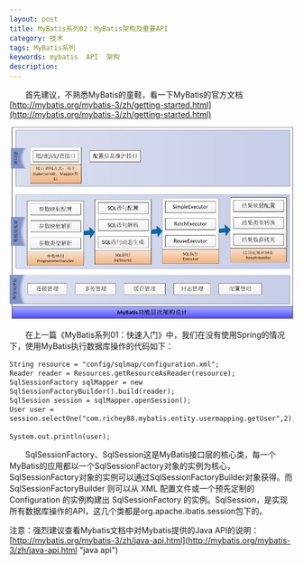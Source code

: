 ```yaml
---
layout: post
title: MyBatis系列02：MyBatis架构及重要API
category: 技术
tags: MyBatis系列
keywords: mybatis  API  架构
description: 
---
```


　　首先建议，不熟悉MyBatis的童鞋，看一下MyBatis的官方文档[http://mybatis.org/mybatis-3/zh/getting-started.html](http://mybatis.org/mybatis-3/zh/getting-started.html)

![14060701](/public/img/tec/2014-06-07_mybatis01.jpg)

　　在上一篇《MyBatis系列01：快速入门》中，我们在没有使用Spring的情况下，使用MyBatis执行数据库操作的代码如下：

	String resource = "config/sqlmap/configuration.xml";
	Reader reader = Resources.getResourceAsReader(resource);
	SqlSessionFactory sqlMapper = new SqlSessionFactoryBuilder().build(reader);
	SqlSession session = sqlMapper.openSession();
	User user = session.selectOne("com.richey88.mybatis.entity.usermapping.getUser",2);
	
	System.out.println(user);

　　SqlSessionFactory、SqlSession这是MyBatis接口层的核心类，每一个MyBatis的应用都以一个SqlSessionFactory对象的实例为核心，SqlSessionFactory对象的实例可以通过SqlSessionFactoryBuilder对象获得。而 SqlSessionFactoryBuilder 则可以从 XML 配置文件或一个预先定制的 Configuration 的实例构建出 SqlSessionFactory 的实例。SqlSession，是实现所有数据库操作的API，这几个类都是org.apache.ibatis.session包下的。

注意：强烈建议查看Mybatis文档中对Mybatis提供的Java API的说明：[http://mybatis.org/mybatis-3/zh/java-api.html](http://mybatis.org/mybatis-3/zh/java-api.html "java api")




　　